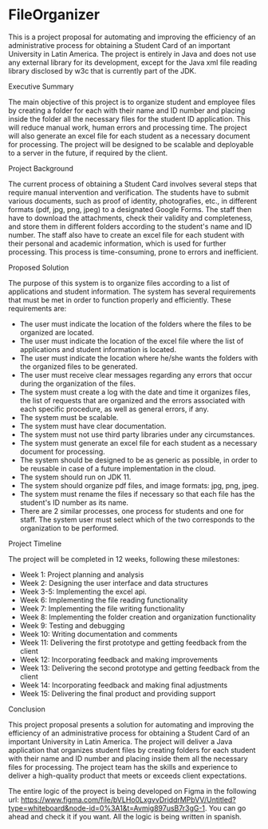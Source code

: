 # FileOrganizer
This is a project proposal for automating and improving the efficiency of an administrative process for obtaining a Student Card of an important University in Latin America. 
The project is entirely in Java and does not use any external library for its development, except for the Java xml file reading library disclosed by w3c that is currently part of the JDK.

Executive Summary

The main objective of this project is to organize student and employee files by creating a folder for each with their name and ID number and placing inside the folder all the necessary files for the student ID application. 
This will reduce manual work, human errors and processing time. The project will also generate an excel file for each student as a necessary document for processing. 
The project will be designed to be scalable and deployable to a server in the future, if required by the client.

Project Background

The current process of obtaining a Student Card involves several steps that require manual intervention and verification. 
The students have to submit various documents, such as proof of identity, photografies, etc., in different formats (pdf, jpg, png, jpeg) to a designated Google Forms. 
The staff then have to download the attachments, check their validity and completeness, and store them in different folders according to the student's name and ID number. 
The staff also have to create an excel file for each student with their personal and academic information, which is used for further processing. This process is time-consuming, prone to errors and inefficient.

Proposed Solution

The purpose of this system is to organize files according to a list of applications and student information. 
The system has several requirements that must be met in order to function properly and efficiently. These requirements are:

- The user must indicate the location of the folders where the files to be organized are located.
- The user must indicate the location of the excel file where the list of applications and student information is located.
- The user must indicate the location where he/she wants the folders with the organized files to be generated.
- The user must receive clear messages regarding any errors that occur during the organization of the files.
- The system must create a log with the date and time it organizes files, the list of requests that are organized and the errors associated with each specific procedure, as well as general errors, if any.
- The system must be scalable.
- The system must have clear documentation.
- The system must not use third party libraries under any circumstances.
- The system must generate an excel file for each student as a necessary document for processing.
- The system should be designed to be as generic as possible, in order to be reusable in case of a future implementation in the cloud.
- The system should run on JDK 11.
- The system should organize pdf files, and image formats: jpg, png, jpeg.
- The system must rename the files if necessary so that each file has the student's ID number as its name.
- There are 2 similar processes, one process for students and one for staff. The system user must select which of the two corresponds to the organization to be performed.

Project Timeline

The project will be completed in 12 weeks, following these milestones:

- Week 1: Project planning and analysis
- Week 2: Designing the user interface and data structures
- Week 3-5: Implementing the excel api.
- Week 6: Implementing the file reading functionality
- Week 7: Implementing the file writing functionality
- Week 8: Implementing the folder creation and organization functionality
- Week 9: Testing and debugging
- Week 10: Writing documentation and comments
- Week 11: Delivering the first prototype and getting feedback from the client
- Week 12: Incorporating feedback and making improvements
- Week 13: Delivering the second prototype and getting feedback from the client
- Week 14: Incorporating feedback and making final adjustments
- Week 15: Delivering the final product and providing support

Conclusion

This project proposal presents a solution for automating and improving the efficiency of an administrative process for obtaining a Student Card of an important University in Latin America. 
The project will deliver a Java application that organizes student files by creating folders for each student with their name and ID number and placing inside them all the necessary files for processing. 
The project team has the skills and experience to deliver a high-quality product that meets or exceeds client expectations.

The entire logic of the proyect is being developed on Figma in the following url: https://www.figma.com/file/bVLHo0LxgvvDriddrMPbVV/Untitled?type=whiteboard&node-id=0%3A1&t=Avmig897usB7r3gG-1. 
You can go ahead and check it if you want. All the logic is being written in spanish.
